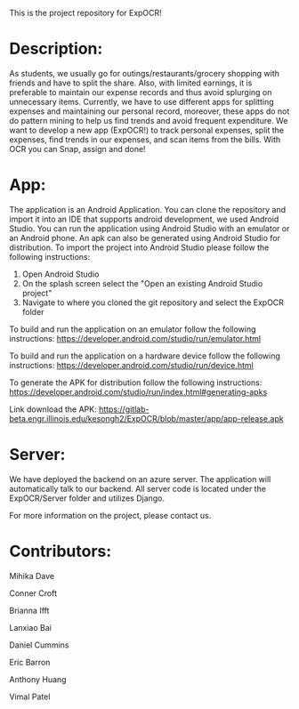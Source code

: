 This is the project repository for ExpOCR!

# Description:

As students, we usually go for outings/restaurants/grocery shopping with friends and have to split the share. Also, with limited earnings, it is preferable to maintain our expense records and thus avoid splurging on unnecessary items. Currently, we have to use different apps for splitting expenses and maintaining our personal record, moreover, these apps do not do pattern mining to help us find trends and avoid frequent expenditure. We want to develop a new app (ExpOCR!) to track personal expenses, split the expenses, find trends in our expenses, and scan items from the bills. With OCR you can Snap, assign and done!

# App:

The application is an Android Application. You can clone the repository and import it into an IDE that supports android development, we used Android Studio. You can run the application using Android Studio with an emulator or an Android phone. An apk can also be generated using Android Studio for distribution.
To import the project into Android Studio please follow the following instructions:
 1. Open Android Studio
 2. On the splash screen select the "Open an existing Android Studio project"
 3. Navigate to where you cloned the git repository and select the ExpOCR folder

To build and run the application on an emulator follow the following instructions:
 https://developer.android.com/studio/run/emulator.html

To build and run the application on a hardware device follow the following instructions:
 https://developer.android.com/studio/run/device.html
 
To generate the APK for distribution follow the following instructions:
 https://developer.android.com/studio/run/index.html#generating-apks
 
Link download the APK:
https://gitlab-beta.engr.illinois.edu/kesongh2/ExpOCR/blob/master/app/app-release.apk
 
# Server:

We have deployed the backend on an azure server. The application will automatically talk to our backend. All server code is located under the ExpOCR/Server folder and utilizes Django.
 
For more information on the project, please contact us.

# Contributors:

Mihika Dave

Conner Croft

Brianna Ifft

Lanxiao Bai

Daniel Cummins

Eric Barron

Anthony Huang

Vimal Patel
